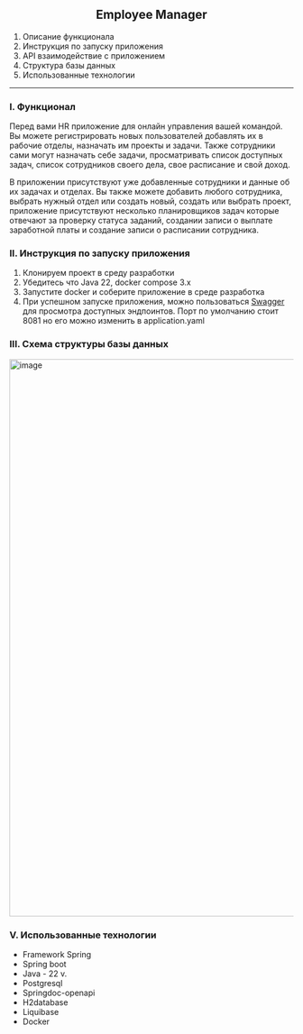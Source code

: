 <h2 align="center">Employee Manager</h2>

1. Описание функционала<br/>
2. Инструкция по запуску приложения<br/>
3. API взаимодействие с приложением<br/>
4. Структура базы данных
5. Использованные технологии
 
____
### I. Функционал
Перед вами HR приложение для онлайн управления вашей командой. Вы можете регистрировать новых пользователей добавлять их в рабочие отделы, назначать им проекты и задачи. 
Также сотрудники сами могут назначать себе задачи, просматривать список доступных задач, список сотрудников своего дела, свое расписание и свой доход. 

В приложении присутствуют уже добавленные сотрудники и данные об их задачах и отделах. Вы также можете добавить любого сотрудника, выбрать нужный отдел или создать новый,
создать или выбрать проект, приложение присутствуют несколько планировщиков задач которые отвечают за проверку статуса заданий, создании записи о выплате заработной платы и
создание записи о расписании сотрудника. 

###  II. Инструкция по запуску приложения

1. Клонируем проект в среду разработки
2. Убедитесь что Java 22, docker compose 3.x
3. Запустите docker и соберите приложение в среде разработка 
4. При успешном запуске приложения, можно пользоваться [Swagger](http://localhost:8081/swagger-ui/index.html#) для просмотра доступных эндпоинтов.
Порт по умолчанию стоит 8081 но его можно изменить в application.yaml

### III. Схема структуры базы данных
<img width="989" alt="image" src="https://github.com/user-attachments/assets/0a2717af-726e-4199-a03a-70b98ccff422">

### V. Использованные технологии 

* Framework Spring 
* Spring boot 
* Java - 22 v.
* Postgresql
* Springdoc-openapi
* H2database
* Liquibase 
* Docker 
